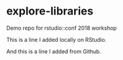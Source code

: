 # explore-libraries
Demo repo for rstudio::conf 2018 workshop

This is a line I added locally on RStudio.

And this is a line I added from Github.
